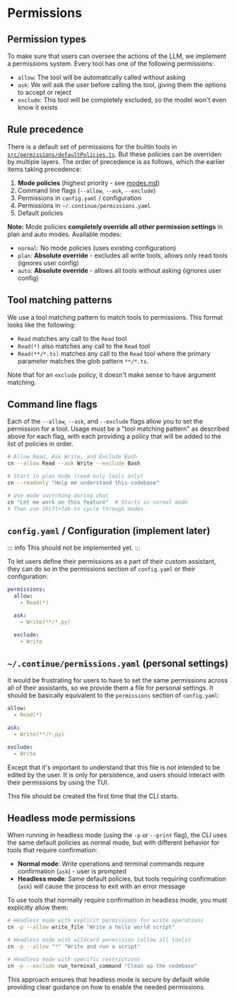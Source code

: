 # Permissions

## Permission types

To make sure that users can oversee the actions of the LLM, we implement a permissions system. Every tool has one of the following permissions:

- `allow`: The tool will be automatically called without asking
- `ask`: We will ask the user before calling the tool, giving them the options to accept or reject
- `exclude`: This tool will be completely excluded, so the model won't even know it exists

## Rule precedence

There is a default set of permissions for the builtin tools in [`src/permissions/defaultPolicies.ts`](../src/permissions/defaultPolicies.ts). But these policies can be overriden by multiple layers. The order of precedence is as follows, which the earlier items taking precedence:

1. **Mode policies** (highest priority - see [modes.md](./modes.md))
2. Command line flags (`--allow`, `--ask`, `--exclude`)
3. Permissions in `config.yaml` / configuration
4. Permissions in `~/.continue/permissions.yaml`
5. Default policies

**Note:** Mode policies **completely override all other permission settings** in plan and auto modes. Available modes:
- `normal`: No mode policies (uses existing configuration)
- `plan`: **Absolute override** - excludes all write tools, allows only read tools (ignores user config)
- `auto`: **Absolute override** - allows all tools without asking (ignores user config)

## Tool matching patterns

We use a tool matching pattern to match tools to permissions. This format looks like the following:

- `Read` matches any call to the `Read` tool
- `Read(*)` also matches any call to the `Read` tool
- `Read(**/*.ts)` matches any call to the `Read` tool where the primary parameter matches the glob pattern `**/*.ts`.

Note that for an `exclude` policy, it doesn't make sense to have argument matching.

## Command line flags

Each of the `--allow`, `--ask`, and `--exclude` flags allow you to set the permission for a tool. Usage must be a "tool matching pattern" as described above for each flag, with each providing a policy that will be added to the list of policies in order.

```bash
# Allow Read, Ask Write, and Exclude Bash
cn --allow Read --ask Write --exclude Bash

# Start in plan mode (read-only tools only) 
cn --readonly "Help me understand this codebase"

# Use mode switching during chat
cn "Let me work on this feature"  # Starts in normal mode
# Then use Shift+Tab to cycle through modes
```

## `config.yaml` / Configuration (implement later)

::: info
This should not be implemented yet.
:::

To let users define their permissions as a part of their custom assistant, they can do so in the permissions section of `config.yaml` or their configuration:

```yaml
permissions:
  allow:
    - Read(*)

  ask:
    - Write(**/*.py)

  exclude:
    - Write
```

## `~/.continue/permissions.yaml` (personal settings)

It would be frustrating for users to have to set the same permissions across all of their assistants, so we provide them a file for personal settings. It should be basically equivalent to the `permissions` section of `config.yaml`:

```yaml title="~/.continue/permissions.yaml"
allow:
  - Read(*)

ask:
  - Write(**/*.py)

exclude:
  - Write
```

Except that it's important to understand that this file is _not_ intended to be edited by the user. It is only for persistence, and users should interact with their permissions by using the TUI.

This file should be created the first time that the CLI starts.

## Headless mode permissions

When running in headless mode (using the `-p` or `--print` flag), the CLI uses the same default policies as normal mode, but with different behavior for tools that require confirmation:

- **Normal mode**: Write operations and terminal commands require confirmation (`ask`) - user is prompted
- **Headless mode**: Same default policies, but tools requiring confirmation (`ask`) will cause the process to exit with an error message

To use tools that normally require confirmation in headless mode, you must explicitly allow them:

```bash
# Headless mode with explicit permissions for write operations
cn -p --allow write_file "Write a hello world script"

# Headless mode with wildcard permission (allow all tools)  
cn -p --allow "*" "Write and run a script"

# Headless mode with specific restrictions
cn -p --exclude run_terminal_command "Clean up the codebase"
```

This approach ensures that headless mode is secure by default while providing clear guidance on how to enable the needed permissions.
